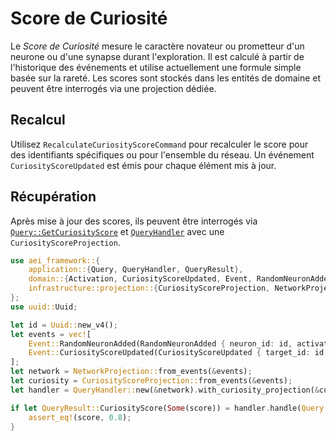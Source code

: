# Score de Curiosité

Le *Score de Curiosité* mesure le caractère novateur ou prometteur d'un neurone ou d'une synapse durant l'exploration. Il est calculé à partir de l'historique des événements et utilise actuellement une formule simple basée sur la rareté. Les scores sont stockés dans les entités de domaine et peuvent être interrogés via une projection dédiée.

## Recalcul

Utilisez `RecalculateCuriosityScoreCommand` pour recalculer le score pour des identifiants spécifiques ou pour l'ensemble du réseau. Un événement `CuriosityScoreUpdated` est émis pour chaque élément mis à jour.

## Récupération

Après mise à jour des scores, ils peuvent être interrogés via [`Query::GetCuriosityScore`](../../src/application/queries.rs) et [`QueryHandler`](../../src/application/query_handler.rs) avec une `CuriosityScoreProjection`.

```rust
use aei_framework::{
    application::{Query, QueryHandler, QueryResult},
    domain::{Activation, CuriosityScoreUpdated, Event, RandomNeuronAdded},
    infrastructure::projection::{CuriosityScoreProjection, NetworkProjection},
};
use uuid::Uuid;

let id = Uuid::new_v4();
let events = vec![
    Event::RandomNeuronAdded(RandomNeuronAdded { neuron_id: id, activation: Activation::ReLU }),
    Event::CuriosityScoreUpdated(CuriosityScoreUpdated { target_id: id, old_score: 0.0, new_score: 0.8 }),
];
let network = NetworkProjection::from_events(&events);
let curiosity = CuriosityScoreProjection::from_events(&events);
let handler = QueryHandler::new(&network).with_curiosity_projection(&curiosity);

if let QueryResult::CuriosityScore(Some(score)) = handler.handle(Query::GetCuriosityScore { id }) {
    assert_eq!(score, 0.8);
}
```
